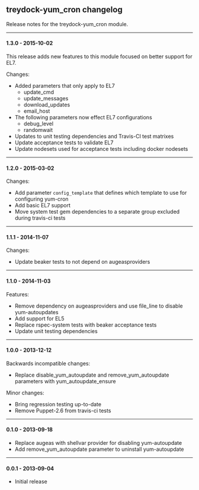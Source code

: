 ## treydock-yum_cron changelog

Release notes for the treydock-yum_cron module.

------------------------------------------

#### 1.3.0 - 2015-10-02

This release adds new features to this module focused on better support for EL7.

Changes:

* Added parameters that only apply to EL7
    * update_cmd
    * update_messages
    * download_updates
    * email_host
* The following parameters now effect EL7 configurations
    * debug_level
    * randomwait
* Updates to unit testing dependencies and Travis-CI test matrixes
* Update acceptance tests to validate EL7
* Update nodesets used for acceptance tests including docker nodesets

------------------------------------------

#### 1.2.0 - 2015-03-02

Changes:

* Add parameter `config_template` that defines which template to use for configuring yum-cron
* Add basic EL7 support
* Move system test gem dependencies to a separate group excluded during travis-ci tests

------------------------------------------

#### 1.1.1 - 2014-11-07

Changes:

* Update beaker tests to not depend on augeasproviders

------------------------------------------

#### 1.1.0 - 2014-11-03

Features:

* Remove dependency on augeasproviders and use file_line to disable yum-autoupdates
* Add support for EL5
* Replace rspec-system tests with beaker acceptance tests
* Update unit testing dependencies

------------------------------------------

#### 1.0.0 - 2013-12-12

Backwards incompatible changes:

* Replace disable\_yum\_autoupdate and remove\_yum\_autoupdate parameters with yum\_autoupdate\_ensure

Minor changes:

* Bring regression testing up-to-date
* Remove Puppet-2.6 from travis-ci tests

------------------------------------------

#### 0.1.0 - 2013-09-18

* Replace augeas with shellvar provider for disabling yum-autoupdate 
* Add remove\_yum\_autoupdate parameter to uninstall yum-autoupdate

------------------------------------------

#### 0.0.1 - 2013-09-04

* Initial release
